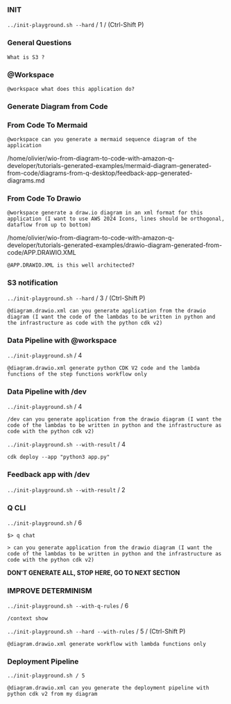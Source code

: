 ### INIT

```../init-playground.sh --hard``` / 1 / (Ctrl-Shift P)

### General Questions

```What is S3 ?```

### @Workspace

```@workspace what does this application do?```

### Generate Diagram from Code

### From Code To Mermaid

```@workspace can you generate a mermaid sequence diagram of the application```

/home/olivier/wio-from-diagram-to-code-with-amazon-q-developer/tutorials-generated-examples/mermaid-diagram-generated-from-code/diagrams-from-q-desktop/feedback-app-generated-diagrams.md

### From Code To Drawio

```@workspace generate a draw.io diagram in an xml format for this application (I want to use AWS 2024 Icons, lines should be orthogonal, dataflow from up to bottom)```

/home/olivier/wio-from-diagram-to-code-with-amazon-q-developer/tutorials-generated-examples/drawio-diagram-generated-from-code/APP.DRAWIO.XML

```@APP.DRAWIO.XML is this well architected?```

### S3 notification

```../init-playground.sh --hard``` / 3 / (Ctrl-Shift P)

```@diagram.drawio.xml can you generate application from the drawio diagram (I want the code of the lambdas to be written in python and the infrastructure as code with the python cdk v2)```

### Data Pipeline with @workspace
```../init-playground.sh``` / 4

```@diagram.drawio.xml generate python CDK V2 code and the lambda functions of the step functions workflow only```

### Data Pipeline with /dev

```../init-playground.sh``` / 4

```/dev can you generate application from the drawio diagram (I want the code of the lambdas to be written in python and the infrastructure as code with the python cdk v2)```

```../init-playground.sh --with-result``` / 4

```cdk deploy --app "python3 app.py"```

### Feedback app with /dev

```../init-playground.sh --with-result``` / 2


### Q CLI

```../init-playground.sh``` / 6

```$> q chat```

```> can you generate application from the drawio diagram (I want the code of the lambdas to be written in python and the infrastructure as code with the python cdk v2)```

**DON'T GENERATE ALL, STOP HERE, GO TO NEXT SECTION**

### IMPROVE DETERMINISM

```../init-playground.sh --with-q-rules``` / 6

```/context show```

```../init-playground.sh --hard --with-rules``` / 5 /  (Ctrl-Shift P)

```@diagram.drawio.xml generate workflow with lambda functions only```


### Deployment Pipeline

```../init-playground.sh / 5```

```@diagram.drawio.xml can you generate the deployment pipeline with python cdk v2 from my diagram```

